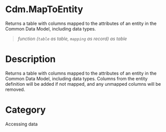 # Cdm.MapToEntity
Returns a table with columns mapped to the attributes of an entity in the Common Data Model, including data types.
> _function (<code>table</code> as table, <code>mapping</code> as record) as table_

# Description 
Returns a table with columns mapped to the attributes of an entity in the Common Data Model, including data types. Columns from the entity definition will be added if not mapped, and any unmapped columns will be removed.
# Category 
Accessing data
